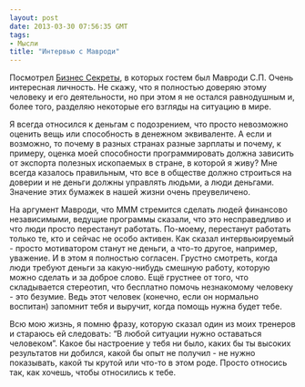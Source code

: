 ```yaml
---
layout: post
date: 2013-03-30 07:56:35 GMT
tags:
- Мысли
title: "Интервью с Мавроди"
---
```

<p><span>Посмотрел&nbsp;</span><a href="http://www.youtube.com/watch?v=dnmgnDqKL9c&amp;feature=g-all&amp;context=G247af70FAAAAAAAAAAA" target="_blank">Бизнес Секреты</a><span>, в которых гостем был Мавроди С.П. Очень интересная личность. Не скажу, что я полностью доверяю этому человеку и его деятельности, но при этом я не остался равнодушным и, более того, разделяю некоторые его взгляды на ситуацию в мире.</span></p>
<p>Я всегда относился к деньгам с подозрением, что просто невозможно оценить вещь или способность в денежном эквиваленте. А если и возможно, то почему в разных странах разные зарплаты и почему, к примеру, оценка моей способности программировать должна зависить от экспорта полезных ископаемых в стране, в которой я живу? Мне всегда казалось правильным, что все в обществе должно строиться на доверии и не деньги должны управлять людьми, а люди деньгами. Значение этих бумажек в нашей жизни очень преувеличено.</p>
<p>На аргумент Мавроди, что МММ стремится сделать людей финансово независимыми, ведущие программы сказали, что это несправедливо и что люди просто перестанут работать. По-моему, перестанут работать только те, кто и сейчас не особо активен. Как сказал интервьюируемый - просто мотиватором станут не деньги, а что-то другое, например, уважение. И в этом я полностью согласен. Грустно смотреть, когда люди требуют деньги за какую-нибудь смешную работу, которую можно сделать и за доброе слово. Ещё грустнее от того, что складывается стереотип, что бесплатно помочь незнакомому человеку - это безумие. Ведь этот человек (конечно, если он нормально воспитан) запомнит тебя и выручит, когда помощь нужна будет тебе.</p>
<p>Всю мою жизнь, я помню фразу, которую сказал один из моих тренеров и стараюсь ей следовать: &ldquo;В любой ситуации нужно оставаться человеком&rdquo;. Какое бы настроение у тебя ни было, каких бы ты высоких результатов ни добился, какой бы опыт не получил - не нужно показывать, какой ты крутой или что-то в этом роде. Просто относись так, как хочешь, чтобы относились к тебе.</p>